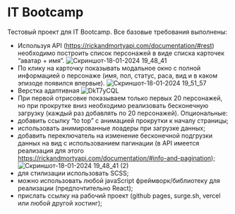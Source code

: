 # IT Bootcamp
Тестовый проект для IT Bootcamp.
Все базовые требования выполнены:
+ Используя API (https://rickandmortyapi.com/documentation/#rest) необходимо построить список персонажей в виде списка карточек “аватар + имя”.
![Скриншот-18-01-2024 19_48_41](https://github.com/anterebol/bootcamp-test/assets/71256929/0220dc9a-81c8-4f19-9039-ed2469f40fca)
+ По клику на карточку показывать модальное окно с полной информацией о персонаже (имя, пол, статус, раса, вид и в каком эпизоде появился впервые).
![Скриншот-18-01-2024 19_51_57](https://github.com/anterebol/bootcamp-test/assets/71256929/adfa41cd-e01b-49ea-a781-048274ca2ac2)
+ Верстка адаптивная
![DkT7yCQL](https://github.com/anterebol/bootcamp-test/assets/71256929/9ef4ca40-80ab-4a98-91cd-6e9a880eaf70)
+ При первой отрисовке показываем только первых 20 персонажей, но при прокрутке вниз необходимо реализовать бесконечную загрузку (каждый раз добавлять по 20 персонажей).
Опциональные:
+ добавить ссылку “to top” c анимацией прокрутки к началу страницы;
+ использовать анимированные лоадеры при загрузке данных;
+ добавить переключатель на изменение бесконечной подгрузки данных на вид с использованием пагинации (в API имеется реализация для этого https://rickandmortyapi.com/documentation/#info-and-pagination);
![Скриншот-18-01-2024 19_48_41 (2)](https://github.com/anterebol/bootcamp-test/assets/71256929/d8a80a10-2ce5-47e5-9938-baa069804ec1)
+ для стилизации использовать SCSS;
+ можно использовать любой javaScript фреймворк/библиотеку для реализации (предпочтительно React);
+ прислать ссылку на рабочий проект (github pages, surge.sh, vercel или любой другой хостинг);
